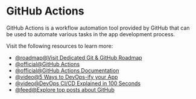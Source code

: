 # GitHub Actions

GitHub Actions is a workflow automation tool provided by GitHub that can be used to automate various tasks in the app development process.

Visit the following resources to learn more:

- [@roadmap@Visit Dedicated Git & GitHub Roadmap](https://roadmap.sh/git-github)
- [@official@GitHub Actions](https://github.com/features/actions)
- [@official@GitHub Actions Documentation](https://docs.github.com/en/actions)
- [@video@5 Ways to DevOps-ify your App](https://www.youtube.com/watch?v=eB0nUzAI7M8)
- [@video@DevOps CI/CD Explained in 100 Seconds](https://www.youtube.com/watch?v=scEDHsr3APg)
- [@feed@Explore top posts about GitHub](https://app.daily.dev/tags/github-actions?ref=roadmapsh)
